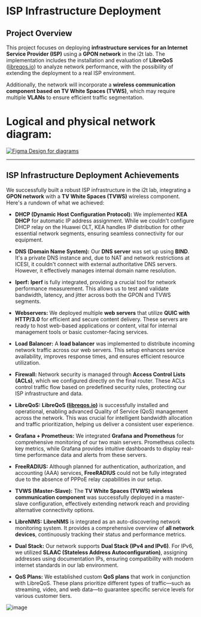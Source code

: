 # **ISP Infrastructure Deployment**  

## **Project Overview**  
This project focuses on deploying **infrastructure services for an Internet Service Provider (ISP)** using a **GPON network** in the i2t lab. The implementation includes the installation and evaluation of **LibreQoS** ([libreqos.io](https://libreqos.io/)) to analyze network performance, with the possibility of extending the deployment to a real ISP environment.  

Additionally, the network will incorporate a **wireless communication component based on TV White Spaces (TVWS)**, which may require multiple **VLANs** to ensure efficient traffic segmentation.  

 # Logical and physical network diagram: 

[![Figma Design for diagrams](path/to/your/image.png)](https://www.figma.com/design/i5gnODzQy96CFGwsyb3TJU/Untitled?node-id=0-1&t=un5PoFwpIqhN0i5b-1)

---

## ISP Infrastructure Deployment Achievements

We successfully built a robust ISP infrastructure in the i2t lab, integrating a **GPON network** with a **TV White Spaces (TVWS)** wireless component. Here's a rundown of what we achieved:

* **DHCP (Dynamic Host Configuration Protocol):** We implemented **KEA DHCP** for automatic IP address assignment. While we couldn't configure DHCP relay on the Huawei OLT, KEA handles IP distribution for other essential network segments, ensuring seamless connectivity for our equipment.

* **DNS (Domain Name System):** Our **DNS server** was set up using **BIND**. It's a private DNS instance and, due to NAT and network restrictions at ICESI, it couldn't connect with external authoritative DNS servers. However, it effectively manages internal domain name resolution.

* **Iperf:** **Iperf** is fully integrated, providing a crucial tool for network performance measurement. This allows us to test and validate bandwidth, latency, and jitter across both the GPON and TVWS segments.

* **Webservers:** We deployed multiple **web servers** that utilize **QUIC with HTTP/3.0** for efficient and secure content delivery. These servers are ready to host web-based applications or content, vital for internal management tools or basic customer-facing services.

* **Load Balancer:** A **load balancer** was implemented to distribute incoming network traffic across our web servers. This setup enhances service availability, improves response times, and ensures efficient resource utilization.

* **Firewall:** Network security is managed through **Access Control Lists (ACLs)**, which we configured directly on the final router. These ACLs control traffic flow based on predefined security rules, protecting our ISP infrastructure and data.

* **LibreQoS:** **LibreQoS ([libreqos.io](https://libreqos.io/))** is successfully installed and operational, enabling advanced Quality of Service (QoS) management across the network. This was crucial for intelligent bandwidth allocation and traffic prioritization, helping us deliver a consistent user experience.

* **Grafana + Prometheus:** We integrated **Grafana and Prometheus** for comprehensive monitoring of our two main servers. Prometheus collects key metrics, while Grafana provides intuitive dashboards to display real-time performance data and alerts from these servers.

* **FreeRADIUS:** Although planned for authentication, authorization, and accounting (AAA) services, **FreeRADIUS** could not be fully integrated due to the absence of PPPoE relay capabilities in our setup.

* **TVWS (Master-Slave):** The **TV White Spaces (TVWS) wireless communication component** was successfully deployed in a master-slave configuration, effectively extending network reach and providing alternative connectivity options.

* **LibreNMS:** **LibreNMS** is integrated as an auto-discovering network monitoring system. It provides a comprehensive overview of **all network devices**, continuously tracking their status and performance metrics.

* **Dual Stack:** Our network supports **Dual Stack (IPv4 and IPv6)**. For IPv6, we utilized **SLAAC (Stateless Address Autoconfiguration)**, assigning addresses using documentation IPs, ensuring compatibility with modern internet standards in our lab environment.

* **QoS Plans:** We established custom **QoS plans** that work in conjunction with LibreQoS. These plans prioritize different types of traffic—such as streaming, video, and web data—to guarantee specific service levels for various customer tiers.

![image](https://github.com/user-attachments/assets/1b532624-cb77-4869-82bc-1b6058287182)


